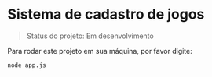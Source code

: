 <h1> Sistema de cadastro de jogos</h1>

>Status do projeto: Em desenvolvimento

Para rodar este projeto em sua máquina, por favor digite:

```
node app.js
```
